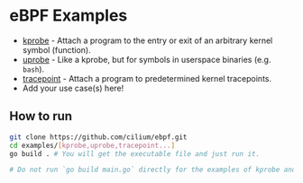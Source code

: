 # eBPF Examples

- [kprobe](kprobe/) - Attach a program to the entry or exit of an arbitrary kernel symbol (function).
- [uprobe](uprobe/) - Like a kprobe, but for symbols in userspace binaries (e.g. `bash`).
- [tracepoint](tracepoint/) - Attach a program to predetermined kernel tracepoints.
- Add your use case(s) here!

## How to run

```bash
git clone https://github.com/cilium/ebpf.git
cd examples/[kprobe,uprobe,tracepoint...]
go build . # You will get the executable file and just run it.

# Do not run `go build main.go` directly for the examples of kprobe and uprobe, otherwise you will get errors like "undefined: KProbeExampleObjects".
 
```